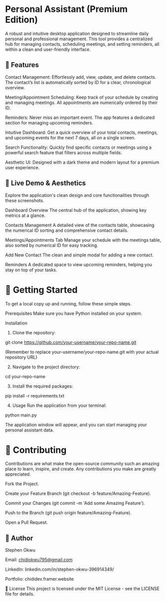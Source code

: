  # Personal Assistant (Premium Edition)

A robust and intuitive desktop application designed to streamline daily personal and professional management. This tool provides a centralized hub for managing contacts, scheduling meetings, and setting reminders, all within a clean and user-friendly interface.

## 🌟 Features

Contact Management: Effortlessly add, view, update, and delete contacts. The contact’s list is automatically sorted by ID for a clear, chronological overview.

Meeting/Appointment Scheduling: Keep track of your schedule by creating and managing meetings. All appointments are numerically ordered by their ID.

Reminders: Never miss an important event. The app features a dedicated section for managing upcoming reminders.

Intuitive Dashboard: Get a quick overview of your total contacts, meetings, and upcoming events for the next 7 days, all on a single screen.

Search Functionality: Quickly find specific contacts or meetings using a powerful search feature that filters across multiple fields.

Aesthetic UI: Designed with a dark theme and modern layout for a premium user experience.

## 📸 Live Demo & Aesthetics

Explore the application's clean design and core functionalities through these screenshots.

Dashboard Overview
The central hub of the application, showing key metrics at a glance.

Contacts Management
A detailed view of the contacts table, showcasing the numerical ID sorting and comprehensive contact details.

Meetings/Appointments Tab
Manage your schedule with the meetings table, also sorted by numerical ID for easy tracking.

Add New Contact
The clean and simple modal for adding a new contact.

Reminders
A dedicated space to view upcoming reminders, helping you stay on top of your tasks.

# 🚀 Getting Started

To get a local copy up and running, follow these simple steps.

Prerequisites
Make sure you have Python installed on your system.

Installation
1. Clone the repository:

git clone https://github.com/your-username/your-repo-name.git

(Remember to replace your-username/your-repo-name.git with your actual repository URL)

2. Navigate to the project directory:

cd your-repo-name

3. Install the required packages:

pip install -r requirements.txt

4. Usage
Run the application from your terminal:

python main.py

The application window will appear, and you can start managing your personal assistant data.

# 🤝 Contributing

Contributions are what make the open-source community such an amazing place to learn, inspire, and create. Any contributions you make are greatly appreciated.

Fork the Project.

Create your Feature Branch (git checkout -b feature/Amazing-Feature).

Commit your Changes (git commit -m 'Add some Amazing Feature').

Push to the Branch (git push origin feature/Amazing-Feature).

Open a Pull Request.

## 👤 Author

Stephen Okwu

Email: chidiokwu795@gmail.com

LinkedIn: linkedin.com/in/stephen-okwu-396914349/

Portfolio: chididev.framer.website

📄 License
This project is licensed under the MIT License - see the LICENSE file for details.
